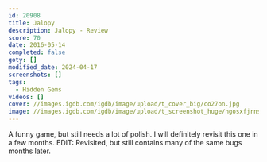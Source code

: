 ```yaml
---
id: 20908
title: Jalopy
description: Jalopy - Review
score: 70
date: 2016-05-14
completed: false
goty: []
modified_date: 2024-04-17
screenshots: []
tags:
  - Hidden Gems
videos: []
cover: //images.igdb.com/igdb/image/upload/t_cover_big/co27on.jpg
image: //images.igdb.com/igdb/image/upload/t_screenshot_huge/hgosxfjrnsjjtyacvxi9.jpg
---
```

A funny game, but still needs a lot of polish. I will definitely revisit this one in a few months. EDIT: Revisited, but still contains many of the same bugs months later.